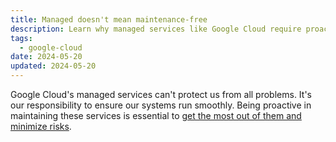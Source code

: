 ```yaml
---
title: Managed doesn't mean maintenance-free
description: Learn why managed services like Google Cloud require proactive maintenance for optimal performance and security
tags:
  - google-cloud
date: 2024-05-20
updated: 2024-05-20
---
```

Google Cloud's managed services can't protect us from all problems. It's our responsibility to ensure our systems run smoothly. Being proactive in maintaining these services is essential to [get the most out of them and minimize risks](https://cloud.google.com/architecture/framework/security/shared-responsibility-shared-fate).